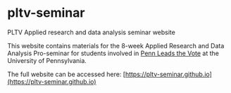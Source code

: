 # pltv-seminar
PLTV Applied research and data analysis seminar website

This website contains materials for the 8-week Applied Research and Data Analysis Pro-seminar for students involved in [Penn Leads the Vote](https://pennvotes.org) at the University of Pennsylvania.

The full website can be accessed here: [https://pltv-seminar.github.io](https://pltv-seminar.github.io)
